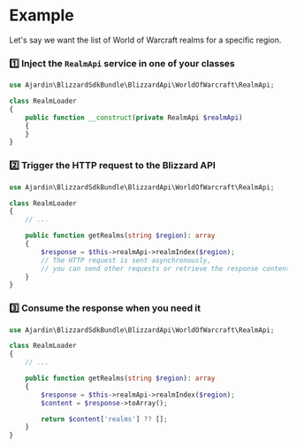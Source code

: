 # Example

Let's say we want the list of World of Warcraft realms for a specific region.

### :one: Inject the `RealmApi` service in one of your classes
```php
use Ajardin\BlizzardSdkBundle\BlizzardApi\WorldOfWarcraft\RealmApi;

class RealmLoader
{
    public function __construct(private RealmApi $realmApi)
    {
    }
}
```

### :two: Trigger the HTTP request to the Blizzard API
```php
use Ajardin\BlizzardSdkBundle\BlizzardApi\WorldOfWarcraft\RealmApi;

class RealmLoader
{
    // ...

    public function getRealms(string $region): array
    {
        $response = $this->realmApi->realmIndex($region);
        // The HTTP request is sent asynchronously,
        // you can send other requests or retrieve the response content immediately.
    }
}
```

### :three: Consume the response when you need it
```php
use Ajardin\BlizzardSdkBundle\BlizzardApi\WorldOfWarcraft\RealmApi;

class RealmLoader
{
    // ...

    public function getRealms(string $region): array
    {
        $response = $this->realmApi->realmIndex($region);
        $content = $response->toArray();

        return $content['realms'] ?? [];
    }
}
```
